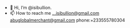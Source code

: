 - 👋 Hi, I’m @isibullion.
- 📫 How to reach me ...isibullion@gmail.com   abuglobalmerchant@gmail.com phone:+233555780304 

<!---
isibullion/isibullion is a ✨ special ✨ repository because its `README.md` (this file) appears on your GitHub profile.
You can click the Preview link to take a look at your changes.
--->
